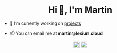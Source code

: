 <h1 align="center">Hi 👋, I'm Martin</h1>

- 🔭 I’m currently working on [projects](https://github.com/martinyes/projects)

- 📫 You can email me at **martin**@**lexium**.**cloud**

<p align="center">
<a href= "https://twitter.com/Martinnkek"><img width="20" height="20" src="https://cdn.jsdelivr.net/npm/simple-icons@3.0.1/icons/twitter.svg"/></a>
<a href= "https://keybase.io/martinhaha"><img width="20" height="20" src="https://cdn.jsdelivr.net/npm/simple-icons@3.0.1/icons/keybase.svg"/></a>
</p>
